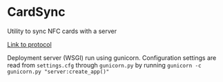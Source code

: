 # CardSync
Utility to sync NFC cards with a server 

[Link to protocol](./protocol.md)

Deployment server (WSGI) run using gunicorn. Configuration settings are read from `settings.cfg` through
`gunicorn.py` by running `gunicorn -c gunicorn.py "server:create_app()"`